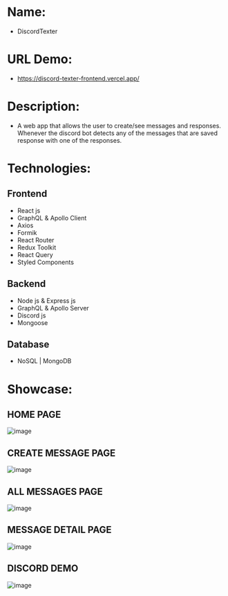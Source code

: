 # Name:
- DiscordTexter
 
# URL Demo:
- https://discord-texter-frontend.vercel.app/
 
# Description:
- A web app that allows the user to create/see messages and responses. Whenever the discord bot detects any of the messages that are saved response with one of the responses.

# Technologies:
## Frontend
- React js
- GraphQL & Apollo Client
- Axios
- Formik
- React Router
- Redux Toolkit
- React Query
- Styled Components
## Backend
- Node js & Express js
- GraphQL & Apollo Server
- Discord js
- Mongoose
## Database
- NoSQL | MongoDB

# Showcase:
## HOME PAGE
![image](https://user-images.githubusercontent.com/76432762/179207455-a62e8c84-1982-4c95-a633-50753c24036d.png)
## CREATE MESSAGE PAGE
![image](https://user-images.githubusercontent.com/76432762/179207496-6d0e9d33-47a5-492b-bfe3-5cee765d94fd.png)
## ALL MESSAGES PAGE
![image](https://user-images.githubusercontent.com/76432762/179207523-e06cb6a0-7bc5-435d-a2a5-831af597ad00.png)
## MESSAGE DETAIL PAGE
![image](https://user-images.githubusercontent.com/76432762/179207576-715ccd32-81fa-4dd2-aaab-d478d2a138bc.png)
## DISCORD DEMO
![image](https://user-images.githubusercontent.com/76432762/179207606-fe65a5bb-7f88-4785-b64a-087bb436f16c.png)

